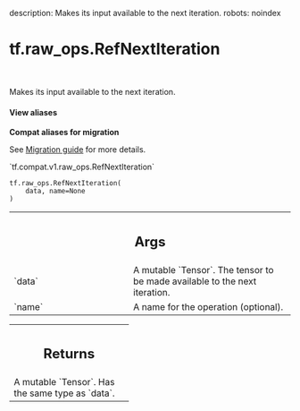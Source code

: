 description: Makes its input available to the next iteration.
robots: noindex

# tf.raw_ops.RefNextIteration

<!-- Insert buttons and diff -->

<table class="tfo-notebook-buttons tfo-api nocontent" align="left">

</table>



Makes its input available to the next iteration.

<section class="expandable">
  <h4 class="showalways">View aliases</h4>
  <p>
<b>Compat aliases for migration</b>
<p>See
<a href="https://www.tensorflow.org/guide/migrate">Migration guide</a> for
more details.</p>
<p>`tf.compat.v1.raw_ops.RefNextIteration`</p>
</p>
</section>

<pre class="devsite-click-to-copy prettyprint lang-py tfo-signature-link">
<code>tf.raw_ops.RefNextIteration(
    data, name=None
)
</code></pre>



<!-- Placeholder for "Used in" -->


<!-- Tabular view -->
 <table class="responsive fixed orange">
<colgroup><col width="214px"><col></colgroup>
<tr><th colspan="2"><h2 class="add-link">Args</h2></th></tr>

<tr>
<td>
`data`
</td>
<td>
A mutable `Tensor`.
The tensor to be made available to the next iteration.
</td>
</tr><tr>
<td>
`name`
</td>
<td>
A name for the operation (optional).
</td>
</tr>
</table>



<!-- Tabular view -->
 <table class="responsive fixed orange">
<colgroup><col width="214px"><col></colgroup>
<tr><th colspan="2"><h2 class="add-link">Returns</h2></th></tr>
<tr class="alt">
<td colspan="2">
A mutable `Tensor`. Has the same type as `data`.
</td>
</tr>

</table>

